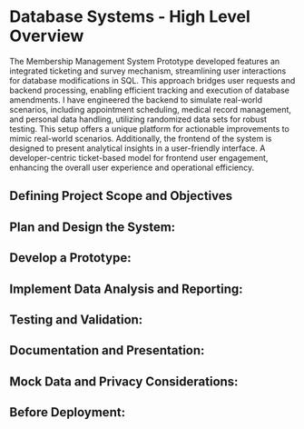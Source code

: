 # Database Systems - High Level Overview
The Membership Management System Prototype developed features an integrated ticketing and survey mechanism, streamlining user interactions for database modifications in SQL. This approach bridges user requests and backend processing, enabling efficient tracking and execution of database amendments. I have engineered the backend to simulate real-world scenarios, including appointment scheduling, medical record management, and personal data handling, utilizing randomized data sets for robust testing. This setup offers a unique platform for actionable improvements to mimic real-world scenarios. Additionally, the frontend of the system is designed to present analytical insights in a user-friendly interface. A developer-centric ticket-based model for frontend user engagement, enhancing the overall user experience and operational efficiency.



## Defining Project Scope and Objectives


## Plan and Design the System:


## Develop a Prototype:


## Implement Data Analysis and Reporting:



## Testing and Validation:


## Documentation and Presentation:


## Mock Data and Privacy Considerations:


## Before Deployment:





